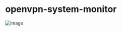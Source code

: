 
# openvpn-system-monitor
![image](https://github.com/user-attachments/assets/42961836-9057-4ef5-aabd-92688a0ec988)
